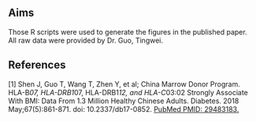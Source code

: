 ## Aims
Those R scripts were used to generate the figures in the published paper.
All raw data were provided by Dr. Guo, Tingwei.

## References
[1] Shen J, Guo T, Wang T, Zhen Y, et al; China
Marrow Donor Program. HLA-B*07, HLA-DRB1*07, HLA-DRB1*12, and HLA-C*03:02
Strongly Associate With BMI: Data From 1.3 Million Healthy Chinese Adults.
Diabetes. 2018 May;67(5):861-871. doi: 10.2337/db17-0852. 
[PubMed PMID: 29483183.](https://www.ncbi.nlm.nih.gov/pubmed/29483183)